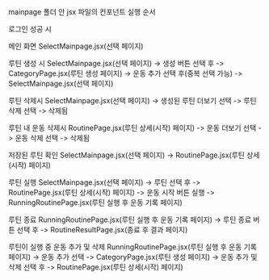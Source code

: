 mainpage 폴더 안 jsx 파일의 컨포넌트 실행 순서

로그인 성공 시

메인 화면
SelectMainpage.jsx(선택 페이지)

루틴 생성 시
SelectMainpage.jsx(선택 페이지) -> 생성 버튼 선택 후 -> CategoryPage.jsx(루틴 생성 페이지) -> 운동 추가 선택 후(중복 선택 가능) -> SelectMainpage.jsx(선택 페이지)

루틴 삭제시
SelectMainpage.jsx(선택 페이지) -> 생성된 루틴 더보기 선택 -> 루틴 삭제 선택 -> 삭제됨

루틴 내 운동 삭제시
RoutinePage.jsx(루틴 상세(시작) 페이지) -> 운동 더보기 선택 -> 운동 삭제 선택 -> 삭제됨

저장된 루틴 확인
SelectMainpage.jsx(선택 페이지) ->  RoutinePage.jsx(루틴 상세(시작) 페이지)

루틴 실행
SelectMainpage.jsx(선택 페이지) -> 루틴 선택 후 -> RoutinePage.jsx(루틴 상세(시작) 페이지) -> 운동 시작 버튼 실행 -> RunningRoutinePage.jsx(루틴 실행 후 운동 기록 페이지)

루틴 종료
RunningRoutinePage.jsx(루틴 실행 후 운동 기록 페이지) -> 루틴 종료 버튼 선택 후 -> RoutineResultPage.jsx(종료 후 결과 페이지)

루틴이 실행 중 운동 추가 및 삭제
RunningRoutinePage.jsx(루틴 실행 후 운동 기록 페이지) -> 운동 추가 선택 -> CategoryPage.jsx(루틴 생성 페이지) -> 운동 추가 및 삭제 선택 후 -> RoutinePage.jsx(루틴 상세(시작) 페이지)



